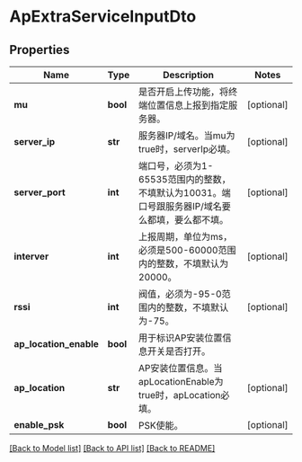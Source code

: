# ApExtraServiceInputDto

## Properties
Name | Type | Description | Notes
------------ | ------------- | ------------- | -------------
**mu** | **bool** | 是否开启上传功能，将终端位置信息上报到指定服务器。 | [optional] 
**server_ip** | **str** | 服务器IP/域名。当mu为true时，serverIp必填。 | [optional] 
**server_port** | **int** | 端口号，必须为1-65535范围内的整数，不填默认为10031。端口号跟服务器IP/域名要么都填，要么都不填。 | [optional] 
**interver** | **int** | 上报周期，单位为ms，必须是500-60000范围内的整数，不填默认为20000。 | [optional] 
**rssi** | **int** | 阀值，必须为-95-0范围内的整数，不填默认为-75。 | [optional] 
**ap_location_enable** | **bool** | 用于标识AP安装位置信息开关是否打开。 | 
**ap_location** | **str** | AP安装位置信息。当apLocationEnable为true时，apLocation必填。 | [optional] 
**enable_psk** | **bool** | PSK使能。 | [optional] 

[[Back to Model list]](../README.md#documentation-for-models) [[Back to API list]](../README.md#documentation-for-api-endpoints) [[Back to README]](../README.md)


